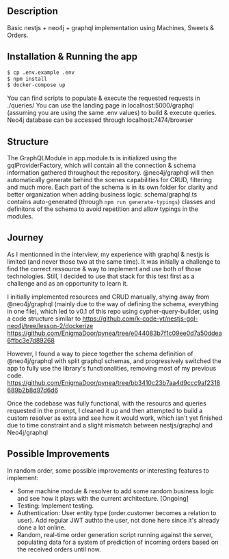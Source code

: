 ## Description
Basic nestjs + neo4j + graphql implementation using Machines, Sweets & Orders.

## Installation & Running the app

```bash
$ cp .env.example .env
$ npm install
$ docker-compose up
```
You can find scripts to populate & execute the requested requests in ./queries/
You can use the landing page in localhost:5000/graphql (assuming you are using the same .env values) to build & execute queries.
Neo4j database can be accessed through localhost:7474/browser

## Structure
The GraphQLModule in app.module.ts is initialized using the gqlProviderFactory, which will contain all the connection & schema information gathered throughout the repository. @neo4j/graphql will then automatically generate behind the scenes capabilities for CRUD, filtering and much more.
Each part of the schema is in its own folder for clarity and better organization when adding business logic.
schema/graphql.ts contains auto-generated (through `npm run generate-typings`) classes and definitons of the schema to avoid repetition and allow typings in the modules.

## Journey
As I mentionned in the interview, my experience with graphql & nestjs is limited (and never those two at the same time). It was initially a challenge to find the correct ressource & way to implement and use both of those technologies. Still, I decided to use that stack for this test first as a challenge and as an opportunity to learn it.

I initially implemented resources and CRUD manually, shying away from @neo4j/graphql (mainly due to the way of defining the schema, everything in one file), which led to v0.1 of this repo using cypher-query-builder, using a code structure similar to https://github.com/k-code-yt/nestjs-gql-neo4j/tree/lesson-2/dockerize  
https://github.com/EnigmaDoor/pynea/tree/e044083b7f1c09ee0d7a50ddea6ffbc3e7d89268

However, I found a way to piece together the schema definition of @neo4j/graphql with split graphql schemas, and progressively switched the app to fully use the library's functionalities, removing most of my previous code.
https://github.com/EnigmaDoor/pynea/tree/bb3410c23b7aa4d9ccc9af2318689b2b8d97d6d6

Once the codebase was fully functional, with the resourcs and queries requested in the prompt, I cleaned it up and then attempted to build a custom resolver as extra and see how it would work, which isn't yet finished due to time constraint and a slight mismatch between nestjs/graphql and Neo4j/graphql

## Possible Improvements
In random order, some possible improvements or interesting features to implement:
- Some machine module & resolver to add some random business logic and see how it plays with the current architecture. [Ongoing]
- Testing: Implement testing.
- Authentication: User entity type (order.customer becomes a relation to user). Add regular JWT authto the user, not done here since it's already done a lot online.
- Random, real-time order generation script running against the server, populating data for a system of prediction of incoming orders based on the received orders until now.
